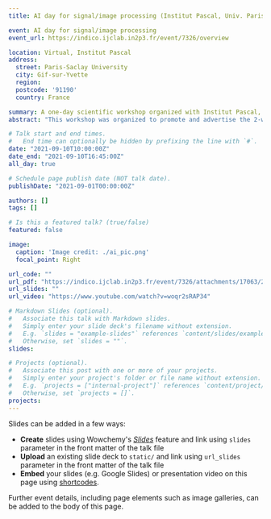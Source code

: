 ```yaml
---
title: AI day for signal/image processing (Institut Pascal, Univ. Paris-Saclay)

event: AI day for signal/image processing
event_url: https://indico.ijclab.in2p3.fr/event/7326/overview

location: Virtual, Institut Pascal 
address:
  street: Paris-Saclay University
  city: Gif-sur-Yvette
  region: 
  postcode: '91190'
  country: France

summary: A one-day scientific workshop organized with Institut Pascal, Univ. Paris-Saclay
abstract: "This workshop was organized to promote and advertise the 2-week summer thematic program that will be held in summer 2022 (June 27, July 8) on the same theme, namely Artificial Intelligence for signal & image processing by the same organizing team."

# Talk start and end times.
#   End time can optionally be hidden by prefixing the line with `#`.
date: "2021-09-10T10:00:00Z"
date_end: "2021-09-10T16:45:00Z"
all_day: true

# Schedule page publish date (NOT talk date).
publishDate: "2021-09-01T00:00:00Z"

authors: []
tags: []

# Is this a featured talk? (true/false)
featured: false

image:
  caption: 'Image credit: ./ai_pic.png'
  focal_point: Right

url_code: ""
url_pdf: "https://indico.ijclab.in2p3.fr/event/7326/attachments/17063/22253/1.Laurent-Jacques_AI-ParisSaclay_Sep2021.pdf"
url_slides: ""
url_video: "https://www.youtube.com/watch?v=woqr2sRAP34"

# Markdown Slides (optional).
#   Associate this talk with Markdown slides.
#   Simply enter your slide deck's filename without extension.
#   E.g. `slides = "example-slides"` references `content/slides/example-slides.md`.
#   Otherwise, set `slides = ""`.
slides:

# Projects (optional).
#   Associate this post with one or more of your projects.
#   Simply enter your project's folder or file name without extension.
#   E.g. `projects = ["internal-project"]` references `content/project/deep-learning/index.md`.
#   Otherwise, set `projects = []`.
projects:
---
```


Slides can be added in a few ways:

- **Create** slides using Wowchemy's [*Slides*](https://wowchemy.com/docs/managing-content/#create-slides) feature and link using `slides` parameter in the front matter of the talk file
- **Upload** an existing slide deck to `static/` and link using `url_slides` parameter in the front matter of the talk file
- **Embed** your slides (e.g. Google Slides) or presentation video on this page using [shortcodes](https://wowchemy.com/docs/writing-markdown-latex/).

Further event details, including page elements such as image galleries, can be added to the body of this page.
